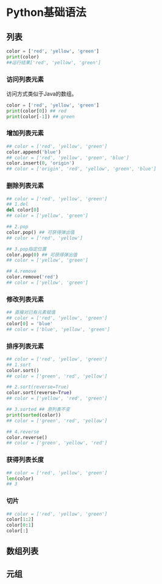 # Python基础语法

## 列表

```python
color = ['red', 'yellow', 'green']
print(color)
##运行结果['red', 'yellow', 'green']
```

### 访问列表元素

访问方式类似于Java的数组。

```python
color = ['red', 'yellow', 'green']
print(color[0]) ## red
print(color[-1]) ## green
```

### 增加列表元素

```python
## color = ['red', 'yellow', 'green']
color.append('blue')
## color = ['red', 'yellow', 'green', 'blue']
color.insert(0, 'origin')
## color = ['origin', 'red', 'yellow', 'green', 'blue']
```

### 删除列表元素

```python
## color = ['red', 'yellow', 'green']
## 1.del
del color[0]
## color = ['yellow', 'green']

## 2.pop
color.pop() ## 可获得弹出值
## color = ['red', 'yellow']

## 3.pop指定位置
color.pop(0) ## 可获得弹出值
## color = ['yellow', 'green']

## 4.remove
color.remove('red')
## color = ['yellow', 'green']
```



### 修改列表元素

```python
## 直接对已有元素赋值
## color = ['red', 'yellow', 'green']
color[0] = 'blue'
## color = ['blue', 'yellow', 'green']
```

### 排序列表元素

```python
## color = ['red', 'yellow', 'green']
## 1.sort
color.sort()
## color = ['green', 'red', 'yellow']

## 2.sort(reverse=True)
color.sort(reverse=True)
## color = ['yellow', 'red', 'green']

## 3.sorted ## 原列表不变
print(sorted(color))
## color = ['green', 'red', 'yellow']

## 4.reverse
color.reverse()
## color = ['green', 'yellow', 'red']
```

### 获得列表长度

```python
## color = ['red', 'yellow', 'green']
len(color)
## 3
```

### 切片

```python
## color = ['red', 'yellow', 'green']
color[1:2]
color[0:1]
color[:]
```



## 数组列表

## 元组

```python

```

